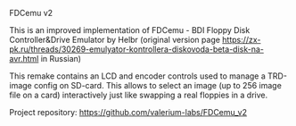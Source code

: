 FDCemu v2

This is an improved implementation of FDCemu - BDI Floppy Disk Controller&Drive Emulator by Helbr
(original version page https://zx-pk.ru/threads/30269-emulyator-kontrollera-diskovoda-beta-disk-na-avr.html in Russian)

This remake contains an LCD and encoder controls used to manage a TRD-image config on SD-card.
This allows to select an image (up to 256 image file on a card) interactively just like swapping a real floppies in a drive.

Project repository: https://github.com/valerium-labs/FDCemu_v2

